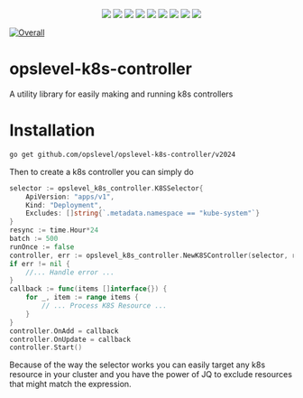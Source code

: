 <p align="center">
    <a href="https://github.com/OpsLevel/opslevel-k8s-controller/blob/main/LICENSE" alt="License">
        <img src="https://img.shields.io/github/license/OpsLevel/opslevel-k8s-controller.svg" /></a>
    <a href="http://golang.org" alt="Made With Go">
        <img src="https://img.shields.io/github/go-mod/go-version/OpsLevel/opslevel-k8s-controller" /></a>
    <a href="https://GitHub.com/OpsLevel/opslevel-k8s-controller/releases/" alt="Release">
        <img src="https://img.shields.io/github/v/release/OpsLevel/opslevel-k8s-controller?include_prereleases" /></a>
    <a href="https://GitHub.com/OpsLevel/opslevel-k8s-controller/issues/" alt="Issues">
        <img src="https://img.shields.io/github/issues/OpsLevel/opslevel-k8s-controller.svg" /></a>
    <a href="https://github.com/OpsLevel/opslevel-k8s-controller/graphs/contributors" alt="Contributors">
        <img src="https://img.shields.io/github/contributors/OpsLevel/opslevel-k8s-controller" /></a>
    <a href="https://github.com/OpsLevel/opslevel-k8s-controller/pulse" alt="Activity">
        <img src="https://img.shields.io/github/commit-activity/m/OpsLevel/opslevel-k8s-controller" /></a>
	<a href="https://codecov.io/gh/OpsLevel/opslevel-k8s-controller">
  		<img src="https://codecov.io/gh/OpsLevel/opslevel-k8s-controller/branch/main/graph/badge.svg?token=GHQHRIJ9UW"/></a>
    <a href="https://dependabot.com/" alt="Dependabot">
        <img src="https://badgen.net/badge/Dependabot/enabled/green?icon=dependabot" /></a>
    <a href="https://pkg.go.dev/github.com/opslevel/opslevel-k8s-controller/v2024" alt="Go Reference">
        <img src="https://pkg.go.dev/badge/github.com/opslevel/opslevel.svg" /></a>
</p>


[![Overall](https://img.shields.io/endpoint?style=flat&url=https%3A%2F%2Fapp.opslevel.com%2Fapi%2Fservice_level%2FDEmrX2bjoPualtC4Pri1YvjydDrza6V1V5srMvcZNbQ)](https://app.opslevel.com/services/opslevel-k8s-controller/maturity-report)

# opslevel-k8s-controller
A utility library for easily making and running k8s controllers

# Installation

```bash
go get github.com/opslevel/opslevel-k8s-controller/v2024
```

Then to create a k8s controller you can simply do

```go
selector := opslevel_k8s_controller.K8SSelector{
    ApiVersion: "apps/v1",
    Kind: "Deployment",
    Excludes: []string{`.metadata.namespace == "kube-system"`}
}
resync := time.Hour*24
batch := 500
runOnce := false
controller, err := opslevel_k8s_controller.NewK8SController(selector, resync, batch, runOnce)
if err != nil {
    //... Handle error ...
}
callback := func(items []interface{}) {
    for _, item := range items {
        // ... Process K8S Resource ...
    }
}
controller.OnAdd = callback
controller.OnUpdate = callback
controller.Start()
```

Because of the way the selector works you can easily target any k8s resource in your cluster and you have the power of JQ
to exclude resources that might match the expression.